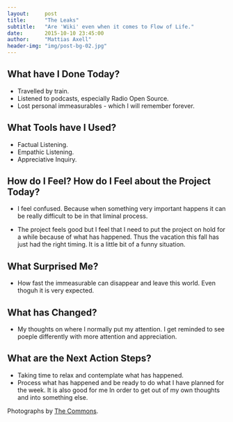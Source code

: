 ```yaml
---
layout:     post
title:      "The Leaks"
subtitle:   "Are 'Wiki' even when it comes to Flow of Life."
date:       2015-10-10 23:45:00
author:     "Mattias Axell"
header-img: "img/post-bg-02.jpg"
---
```


<h2 class="section-heading">What have I Done Today?</h2>

- Travelled by train.
- Listened to podcasts, especially Radio Open Source.
- Lost personal immeasurables - which I will remember forever.

<h2 class="section-heading">What Tools have I Used?</h2>

- Factual Listening.
- Empathic Listening.
- Appreciative Inquiry.

<h2 class="section-heading">How do I Feel? How do I Feel about the Project Today?</h2>

- I feel confused. Because when something very important happens it can be really difficult to be in that liminal process.

- The project feels good but I feel that I need to put the project on hold for a while because of what has happened. Thus the vacation this fall has just had the right timing. It is a little bit of a funny situation.

<h2 class="section-heading">What Surprised Me?</h2>

- How fast the immeasurable can disappear and leave this world. Even thoguh it is very expected.

<h2 class="section-heading">What has Changed?</h2>

- My thoughts on where I normally put my attention. I get reminded to see poeple differently with more attention and appreciation.

<h2 class="section-heading">What are the Next Action Steps?</h2>

- Taking time to relax and contemplate what has happened.
- Process what has happened and be ready to do what I have planned for the week. It is also good for me In order to get out of my own thoughts and into something else.

Photographs by <a href="https://www.flickr.com/commons">The Commons</a>.
